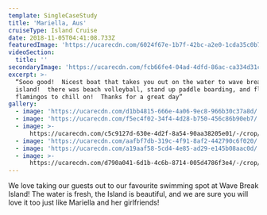 ```yaml
---
template: SingleCaseStudy
title: 'Mariella, Aus'
cruiseType: Island Cruise
date: 2018-11-05T04:41:08.733Z
featuredImage: 'https://ucarecdn.com/6024f67e-1b7f-42bc-a2e0-1cda35c0b7ec/'
videoSection:
  title: ''
secondaryImage: 'https://ucarecdn.com/fcb66fe4-04ad-4dfd-86ac-ca334d31ce3b/'
excerpt: >-
  “Sooo good!  Nicest boat that takes you out on the water to wave break
  island!  there was beach volleyball, stand up paddle boarding, and floatable
  flamingos to chill on!  Thanks for a great day”
gallery:
  - image: 'https://ucarecdn.com/d1bb4815-666e-4a06-9ec8-966b30c37a8d/'
  - image: 'https://ucarecdn.com/f5ec4f02-34f4-4d28-b750-456c86b90eb7/'
  - image: >-
      https://ucarecdn.com/c5c9127d-630e-4d2f-8a54-90aa38205e01/-/crop/1002x1130/0,102/-/preview/
  - image: 'https://ucarecdn.com/aafbf7db-319c-4f91-8af2-442790c6f020/'
  - image: 'https://ucarecdn.com/a19aaf58-5cd4-4e85-ad29-e145b08aac0d/'
  - image: >-
      https://ucarecdn.com/d790a041-6d1b-4c6b-8714-005d4786f3e4/-/crop/989x1210/0,0/-/preview/
---
```

We love taking our guests out to our favourite swimming spot at Wave Break Island! The water is fresh, the Island is beautiful, and we are sure you will love it too just like Mariella and her girlfriends!
